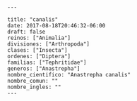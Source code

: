 
      ---

      title: "canalis"
      date: 2017-08-18T20:46:32-06:00
      draft: false
      reinos: ["Animalia"]
      divisiones: ["Arthropoda"]
      clases: ["Insecta"]
      ordenes: ["Diptera"]
      familias: ["Tephritidae"]
      generos: ["Anastrepha"]
      nombre_cientifico: "Anastrepha canalis"
      nombre_comun: ""
      nombre_ingles: ""
      ---

      